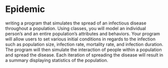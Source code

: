 # Epidemic
writing a program that simulates the spread of an infectious disease throughout a population. Using classes, you will model an individual person’s and an entire population’s attributes and behaviors. Your program will allow users to set various initial conditions in regards to the infection such as population size, infection rate, mortality rate, and infection duration. The program will then simulate the interaction of people within a population and spread the disease. Each iteration of spreading the disease will result in a summary displaying statistics of the population.
